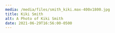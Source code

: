 ```yaml
---
media: /media/files/smith_kiki.max-400x1800.jpg
title: Kiki Smith
alt: A Photo of Kiki Smith
date: 2021-06-29T16:56:00-0500
---
```

